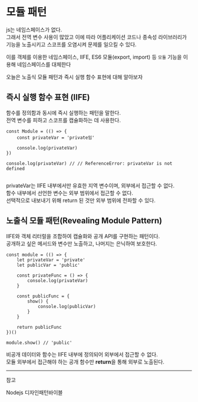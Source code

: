 # 모듈 패턴

js는 네임스페이스가 없다.  
그래서 전역 변수 사용이 많았고 이에 따라 어플리케이션 코드나 종속성 라이브러리가 기능을 노출시키고 스코프를 오염시켜 문제를 일으킬 수 있다.

이를 객체를 이용한 네임스페이스, IIFE, ES6 모듈(export, import) 등 `모듈` 기능을 이용해 네임스페이스를 대체한다

오늘은 노출식 모듈 패턴과 즉시 실행 함수 표현에 대해 알아보자

## 즉시 실행 함수 표현 (IIFE)

함수를 정의함과 동시에 즉시 실행하는 패턴을 말한다.  
전역 변수를 피하고 스코프를 캡슐화하는 데 사용한다.

```
const Module = (() => {
    const privateVar = 'private임'

    console.log(privateVar)
})

console.log(privateVar) // // ReferenceError: privateVar is not defined


```

privateVar는 IIFE 내부에서만 유효한 지역 변수이며, 외부에서 접근할 수 없다.  
함수 내부에서 선언한 변수는 외부 범위에서 접근할 수 없다.  
선택적으로 내보내기 위해 return 된 것만 외부 범위에 전파할 수 있다.

## 노출식 모듈 패턴(Revealing Module Pattern)

IIFE와 객체 리터럴을 조합하여 캡슐화와 공개 API를 구현하는 패턴이다.  
공개하고 싶은 메서드와 변수만 노출하고, 나머지는 은닉하여 보호한다.

```
const module = (() => {
    let privateVar = 'private'
    let publicVar = 'public'

    const privateFunc = () => {
        console.log(privateVar)
    }

    const publicFunc = {
        show() {
            console.log(publicVar)
        }
    }

    return publicFunc
})()

module.show() // 'public'
```

비공개 데이터와 함수는 IIFE 내부에 정의되어 외부에서 접근할 수 없다.  
모듈 외부에서 접근해야 하는 공개 함수만 **return**을 통해 외부로 노출된다.

---

참고

Nodejs 디자인패턴바이블
